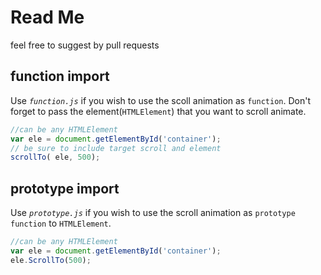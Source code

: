 # Read Me
feel free to suggest by pull requests
## function import
Use *`function.js`* if you wish to use the scoll animation as `function`. Don't forget to pass the element(`HTMLElement`) that you want to scroll animate.
```js
//can be any HTMLElement
var ele = document.getElementById('container');
// be sure to include target scroll and element
scrollTo( ele, 500);
```
## prototype import
Use *`prototype.js`* if you wish to use the scroll animation as `prototype function` to `HTMLElement`.
```js
//can be any HTMLElement
var ele = document.getElementById('container');
ele.ScrollTo(500);
```
